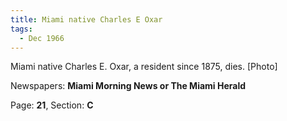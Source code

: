 ```yaml
---  
title: Miami native Charles E Oxar  
tags:  
  - Dec 1966  
---  
```

  
Miami native Charles E. Oxar, a resident since 1875, dies. [Photo]  
  
Newspapers: **Miami Morning News or The Miami Herald**  
  
Page: **21**, Section: **C** 
